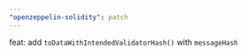 ```yaml
---
"openzeppelin-solidity": patch
---
```


feat: add `toDataWithIntendedValidatorHash()` with `messageHash`

